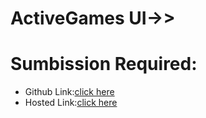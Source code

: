 # ActiveGames UI->>
# Sumbission Required:
- Github Link:[click here](https://github.com/namishagurunani/ActiveGames)
- Hosted Link:[click here](https://namishagurunani.github.io/ActiveGames/)
